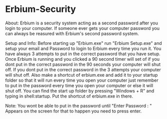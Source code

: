 # Erbium-Security
About: Erbium is a security system acting as a second password after you login to your computer. If someone
ever gets your computer password you can always be reasured with Erbium's second password system.

Setup and Info: Before starting up "Erbium.exe" run "Erbium Setup.exe" and setup your email and Password to login to 
Erbium every time you run it. You have always 3 attempts to put in the correct password that you have setup. 
Once Erbium is running and you clicked a 90 second timer will set of if you dont put in the correct password in the 90 
seconds your computer will shut off. If you dont put in the correct password in the 3 attempts your computer will shut off.
Also make a shortcut of erbium.exe and add it to your startup folder so that it will run every 
time you open your computer just remember to put in the password every time you open your computer or else it 
will shut off. You can find the start up folder by pressing "Windows + R" and typing in shell:startup. Put the
shortcut of erbium.exe in there.

Note: You wont be able to put in the password until "Enter Password : " Appears on the screen for that to happen 
you need to press enter.
